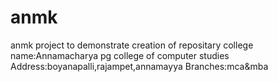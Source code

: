 # anmk
anmk project to demonstrate creation of repositary
college name:Annamacharya pg college of computer studies
Address:boyanapalli,rajampet,annamayya
Branches:mca&mba
